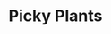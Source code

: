 ---
title: Picky Plants
publishDate: 2023-10-01 00:00:00
img: /assets/picky-plants.png
img_alt: Green Bubble font text saying Picky Plants.
img_object_pos: 0% 5%
description: A relaxing puzzle game where you organize plants in terrariums.
tags:
  - Game
github_link: https://github.com/chybby/ldjam54
play_link: https://chybby.itch.io/pickyplants
---